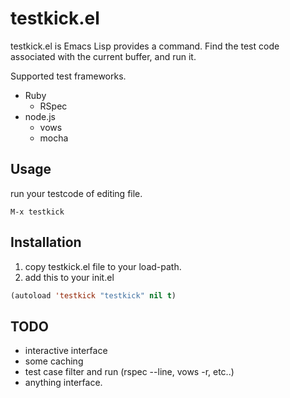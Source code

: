 # testkick.el

testkick.el is Emacs Lisp provides a command.
Find the test code associated with the current buffer, and run it.

Supported test frameworks.
* Ruby
  * RSpec
* node.js
  * vows
  * mocha

## Usage

run your testcode of editing file.
```
M-x testkick
```

## Installation

1. copy testkick.el file to your load-path.
2. add this to your init.el 

```cl
(autoload 'testkick "testkick" nil t)
```

## TODO
* interactive interface
* some caching
* test case filter and run (rspec --line, vows -r, etc..)
* anything interface.

